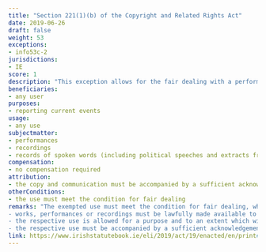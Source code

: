 ```yaml
---
title: "Section 221(1)(b) of the Copyright and Related Rights Act"
date: 2019-06-26
draft: false
weight: 53
exceptions:
- info53c-2
jurisdictions:
- IE
score: 1
description: "This exception allows for the fair dealing with a performance or recording for the purposes of reporting current events." 
beneficiaries:
- any user
purposes: 
- reporting current events
usage:
- any use
subjectmatter:
- performances 
- recordings 
- records of spoken words (including political speeches and extracts from public lectures or similar works) 
compensation:
- no compensation required
attribution: 
- the copy and communication must be accompanied by a sufficient acknowledgemen 
otherConditions: 
- the use must meet the condition for fair dealing
remarks: "The exempted use must meet the condition for fair dealing, which means that: 
- works, performances or recordings must be lawfully made available to the public 
- the respective use is allowed for a purpose and to an extent which will not unreasonably prejudice the interests of the rightsowner where 
- the respective use must be accompanied by a sufficient acknowledgement.<br /><br />Before 2019 Ireland had a general 'fair dealing for the purpose of reporting current events' exception in Section 51(2) of the Law, that could be interpreted as an implementation of the second hypothesis of art 5(3)(c) of the InfoSoc Directive. According to the previous wording of Section 51, 'Fair dealing with a work (other than a photograph) for the purpose of reporting current events shall not infringe copyright in that work, where the report is accompanied by a sufficient acknowledgement'. Curiously, in 2019 the Irish legislator removed the provision in its entirety and replaced it with a 'press review' exception in implementation of the first hypothesis of art 5(3)(c). However, the reference to 'reporting current events' in Section 221(1)(b) CA covering exceptions for the use of recordings or performances has not been modified in 2019. Section 89(1) also partially covers uses for the purpose of reporting of current events. Nevertheless, Section 89(1) can be more strongly associated with the model clause of art 5(3)(f) of the InfoSoc Directive, since it covers the use of records of spoken words, including political speeches and extracts from public lectures or similar works.<br /><br />In Ireland there is no overall distinction made between works of authorship and related rights. The provisions relating to ownership, duration, permitted acts, dealings and so forth, apply in the absence of a specific exclusion to every 'work', with ‘work’ defined as a literary, dramatic, musical or artistic work, sound recording, film, broadcast, cable programme, typographical arrangement or a published edition, or an original database, and includes a computer programme. Performances and works protected by the database right are dealt with separately to the main scheme. (see Linda Scales in ‘Ireland’ (2019), B Lindner and T Shapiro (eds), Copyright in the Information Society, Elgar Intellectual Property Law and Practice, 471). In this respect, the exception for 'reporting current events' does not cover any of these objects.<br /><br />The 'reporting of current events' exception also does not technically extend to press publications, since the new section 13(4) of S.I. No 567 of 2021 introduces a reference solely to the new 'press review' hypothesis under Section 51(2)."
link: https://www.irishstatutebook.ie/eli/2019/act/19/enacted/en/print#sec12
---
```


